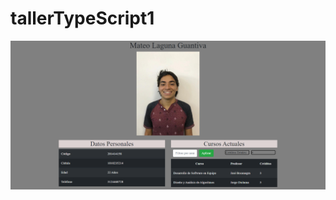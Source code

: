 # tallerTypeScript1
 
![alt text](https://github.com/mlaguna10/tallerTypeScript1/blob/master/images/taller1.PNG)
